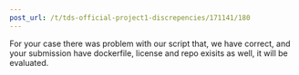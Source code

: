 ```yaml
---
post_url: /t/tds-official-project1-discrepencies/171141/180
---
```

For your case there was problem with our script that, we have correct, and your submission have dockerfile, license and repo exisits as well, it will be evaluated.